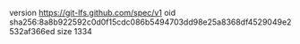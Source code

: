 version https://git-lfs.github.com/spec/v1
oid sha256:8a8b922592c0d0f15cdc086b5494703dd98e25a8368df4529049e2532af366ed
size 1334
